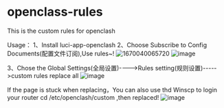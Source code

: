 # openclass-rules
This is the custom rules for openclash 


Usage：
1、Install luci-app-openclash
2、Choose Subscribe to Config Documents(配置文件订阅),Use rules~!
![1670040065720](https://user-images.githubusercontent.com/119551187/205421773-a91e332c-d1fd-4f5a-9760-ba3837ef9ed2.jpg)
![image](https://user-images.githubusercontent.com/119551187/205421800-600533f4-9dce-4de3-8b6f-9ac95878f4f4.png)



3、Chose the  Global Settings(全局设置)---->Rules setting(规则设置)----->custom rules  replace all
![image](https://user-images.githubusercontent.com/119551187/205421896-32236382-4434-48af-bd73-42b4f0f46f02.png)


If the page is stuck when replacing，You can also use thd Winscp to login your router  cd /etc/openclash/custom  ,then replaced!
![image](https://user-images.githubusercontent.com/119551187/205422193-22c4fd25-d8b3-404a-8f9b-46f26666920c.png)
